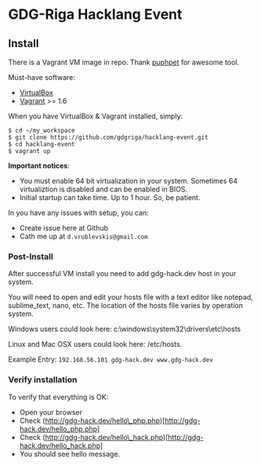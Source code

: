 # GDG-Riga Hacklang Event

## Install
There is a Vagrant VM image in repo. Thank [puphpet](https://puphpet.com/) for awesome tool.

Must-have software:
* [VirtualBox](https://www.virtualbox.org/wiki/Downloads)
* [Vagrant](http://www.vagrantup.com/downloads.html) >= 1.6

When you have VirtualBox & Vagrant installed, simply:
```shell
$ cd ~/my_workspace
$ git clone https://github.com/gdgriga/hacklang-event.git
$ cd hacklang-event
$ vagrant up
```

**Important notices**:
- You must enable 64 bit virtualization in your system. Sometimes 64 virtualiztion is disabled and can be enabled in BIOS.
- Initial startup can take time. Up to 1 hour. So, be patient.

In you have any issues with setup, you can:
- Create issue here at Github
- Cath me up at `d.vrublevskis@gmail.com`

### Post-Install
After successful VM install you need to add gdg-hack.dev host in your system.

You will need to open and edit your hosts file with a text editor like notepad, sublime_text, nano, etc. The location of the hosts file varies by operation system.

Windows users could look here: c:\windows\system32\drivers\etc\hosts

Linux and Mac OSX users could look here: /etc/hosts.

Example Entry: `192.168.56.101 gdg-hack.dev www.gdg-hack.dev`

### Verify installation
To verify that everything is OK:
- Open your browser
- Check (http://gdg-hack.dev/hello\_php.php)[http://gdg-hack.dev/hello_php.php]
- Check (http://gdg-hack.dev/hello\_hack.php)[http://gdg-hack.dev/hello_hack.php]
- You should see hello message.
